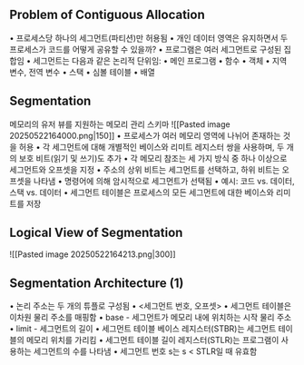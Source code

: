 ## Problem of Contiguous Allocation
• 프로세스당 하나의 세그먼트(파티션)만 허용됨
	• 개인 데이터 영역은 유지하면서 두 프로세스가 코드를 어떻게 공유할 수 있을까?
• 프로그램은 여러 세그먼트로 구성된 집합임
	• 세그먼트는 다음과 같은 논리적 단위임:
		• 메인 프로그램
		• 함수
		• 객체
		• 지역 변수, 전역 변수
		• 스택
		• 심볼 테이블
		• 배열
## Segmentation
메모리의 유저 뷰를 지원하는 메모리 관리 스키마
![[Pasted image 20250522164000.png|150]]
• 프로세스가 여러 메모리 영역에 나뉘어 존재하는 것을 허용
• 각 세그먼트에 대해 개별적인 베이스와 리미트 레지스터 쌍을 사용하며, 두 개의 보호 비트(읽기 및 쓰기)도 추가
• 각 메모리 참조는 세 가지 방식 중 하나 이상으로 세그먼트와 오프셋을 지정
	• 주소의 상위 비트는 세그먼트를 선택하고, 하위 비트는 오프셋을 나타냄
	• 명령어에 의해 암시적으로 세그먼트가 선택됨
		• 예시: 코드 vs. 데이터, 스택 vs. 데이터
	• 세그먼트 테이블은 프로세스의 모든 세그먼트에 대한 베이스와 리미트를 저장
## Logical View of Segmentation
![[Pasted image 20250522164213.png|300]]

## Segmentation Architecture (1)
• 논리 주소는 두 개의 튜플로 구성됨
• <세그먼트 번호, 오프셋>
• 세그먼트 테이블은 이차원 물리 주소를 매핑함
• base - 세그먼트가 메모리 내에 위치하는 시작 물리 주소
• limit - 세그먼트의 길이
• 세그먼트 테이블 베이스 레지스터(STBR)는 세그먼트 테이블의 메모리 위치를 가리킴
• 세그먼트 테이블 길이 레지스터(STLR)는 프로그램이 사용하는 세그먼트의 수를 나타냄
• 세그먼트 번호 s는 s < STLR일 때 유효함